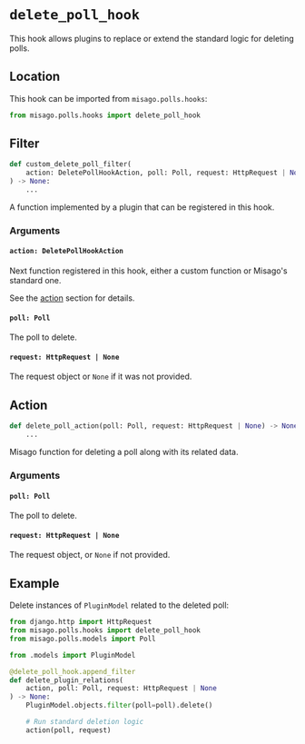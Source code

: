 # `delete_poll_hook`

This hook allows plugins to replace or extend the standard logic for deleting polls.


## Location

This hook can be imported from `misago.polls.hooks`:

```python
from misago.polls.hooks import delete_poll_hook
```


## Filter

```python
def custom_delete_poll_filter(
    action: DeletePollHookAction, poll: Poll, request: HttpRequest | None
) -> None:
    ...
```

A function implemented by a plugin that can be registered in this hook.


### Arguments

#### `action: DeletePollHookAction`

Next function registered in this hook, either a custom function or Misago's standard one.

See the [action](#action) section for details.


#### `poll: Poll`

The poll to delete.


#### `request: HttpRequest | None`

The request object or `None` if it was not provided.


## Action

```python
def delete_poll_action(poll: Poll, request: HttpRequest | None) -> None:
    ...
```

Misago function for deleting a poll along with its related data.


### Arguments

#### `poll: Poll`

The poll to delete.


#### `request: HttpRequest | None`

The request object, or `None` if not provided.


## Example

Delete instances of `PluginModel` related to the deleted poll:

```python
from django.http import HttpRequest
from misago.polls.hooks import delete_poll_hook
from misago.polls.models import Poll

from .models import PluginModel

@delete_poll_hook.append_filter
def delete_plugin_relations(
    action, poll: Poll, request: HttpRequest | None
) -> None:
    PluginModel.objects.filter(poll=poll).delete()

    # Run standard deletion logic
    action(poll, request)
```